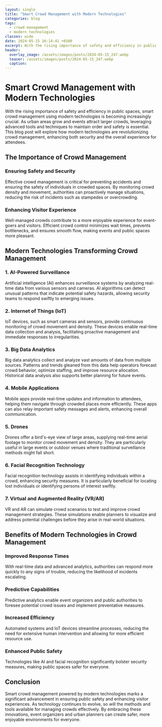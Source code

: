 ```yaml
---
layout: single
title: "Smart Crowd Management with Modern Technologies"
categories: blog
tags:
  - crowd management
  - modern technologies
classes: wide
date: 2024-05-15 16:14:41 +0100
excerpt: With the rising importance of safety and efficiency in public spaces, smart crowd management using modern technologies is becoming increasingly crucial.
header:
  overlay_image: /assets/images/posts/2024-05-15_247.webp
  teaser: /assets/images/posts/2024-05-15_247.webp
  caption:
---
```


# Smart Crowd Management with Modern Technologies

With the rising importance of safety and efficiency in public spaces, smart crowd management using modern technologies is becoming increasingly crucial. As urban areas grow and events attract larger crowds, leveraging advanced tools and techniques to maintain order and safety is essential. This blog post will explore how modern technologies are revolutionizing crowd management, enhancing both security and the overall experience for attendees.

## The Importance of Crowd Management

### Ensuring Safety and Security

Effective crowd management is critical for preventing accidents and ensuring the safety of individuals in crowded spaces. By monitoring crowd density and movement, authorities can proactively manage situations, reducing the risk of incidents such as stampedes or overcrowding.

### Enhancing Visitor Experience

Well-managed crowds contribute to a more enjoyable experience for event-goers and visitors. Efficient crowd control minimizes wait times, prevents bottlenecks, and ensures smooth flow, making events and public spaces more pleasant.

## Modern Technologies Transforming Crowd Management

### 1. AI-Powered Surveillance

Artificial intelligence (AI) enhances surveillance systems by analyzing real-time data from various sensors and cameras. AI algorithms can detect unusual patterns that indicate potential safety hazards, allowing security teams to respond swiftly to emerging issues.

### 2. Internet of Things (IoT)

IoT devices, such as smart cameras and sensors, provide continuous monitoring of crowd movement and density. These devices enable real-time data collection and analysis, facilitating proactive management and immediate responses to irregularities.

### 3. Big Data Analytics

Big data analytics collect and analyze vast amounts of data from multiple sources. Patterns and trends gleaned from this data help operators forecast crowd behavior, optimize staffing, and improve resource allocation. Historical data analysis also supports better planning for future events.

### 4. Mobile Applications

Mobile apps provide real-time updates and information to attendees, helping them navigate through crowded places more efficiently. These apps can also relay important safety messages and alerts, enhancing overall communication.

### 5. Drones

Drones offer a bird's-eye view of large areas, supplying real-time aerial footage to monitor crowd movement and density. They are particularly useful in large events or outdoor venues where traditional surveillance methods might fall short.

### 6. Facial Recognition Technology

Facial recognition technology assists in identifying individuals within a crowd, enhancing security measures. It is particularly beneficial for locating lost individuals or identifying persons of interest swiftly.

### 7. Virtual and Augmented Reality (VR/AR)

VR and AR can simulate crowd scenarios to test and improve crowd management strategies. These simulations enable planners to visualize and address potential challenges before they arise in real-world situations.

## Benefits of Modern Technologies in Crowd Management

### Improved Response Times

With real-time data and advanced analytics, authorities can respond more quickly to any signs of trouble, reducing the likelihood of incidents escalating.

### Predictive Capabilities

Predictive analytics enable event organizers and public authorities to foresee potential crowd issues and implement preventative measures.

### Increased Efficiency

Automated systems and IoT devices streamline processes, reducing the need for extensive human intervention and allowing for more efficient resource use.

### Enhanced Public Safety

Technologies like AI and facial recognition significantly bolster security measures, making public spaces safer for everyone.

## Conclusion

Smart crowd management powered by modern technologies marks a significant advancement in ensuring public safety and enhancing visitor experiences. As technology continues to evolve, so will the methods and tools available for managing crowds effectively. By embracing these innovations, event organizers and urban planners can create safer, more enjoyable environments for everyone.
